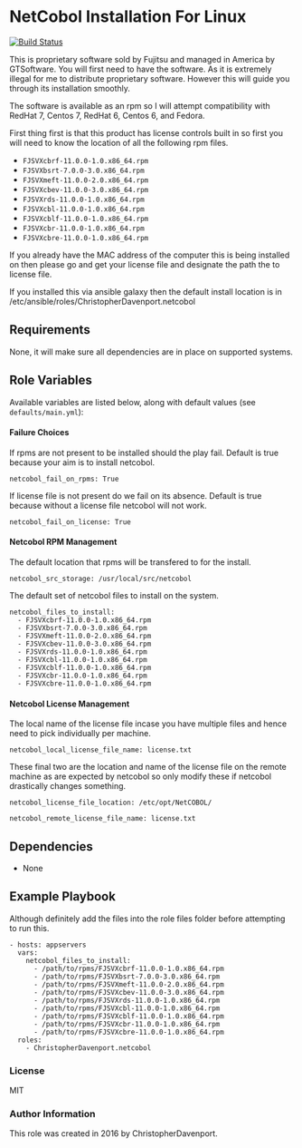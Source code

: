 # NetCobol Installation For Linux

[![Build Status](https://travis-ci.org/ChristopherDavenport/ansible-role-netcobol.svg?branch=master)](https://travis-ci.org/ChristopherDavenport/ansible-role-netcobol)

This is proprietary software sold by Fujitsu and managed in America by
GTSoftware. You will first need to have the software. As it is extremely
illegal for me to distribute proprietary software. However this will
guide you through its installation smoothly.

The software is available as an rpm so I will attempt compatibility with
RedHat 7, Centos 7, RedHat 6, Centos 6, and Fedora.

First thing first is that this product has license controls built in
so first you will need to know the location of all the following rpm files.
-   `FJSVXcbrf-11.0.0-1.0.x86_64.rpm`
-   `FJSVXbsrt-7.0.0-3.0.x86_64.rpm`   
-   `FJSVXmeft-11.0.0-2.0.x86_64.rpm`
-   `FJSVXcbev-11.0.0-3.0.x86_64.rpm` 
-   `FJSVXrds-11.0.0-1.0.x86_64.rpm`
-   `FJSVXcbl-11.0.0-1.0.x86_64.rpm`   
-   `FJSVXcblf-11.0.0-1.0.x86_64.rpm`  
-   `FJSVXcbr-11.0.0-1.0.x86_64.rpm`   
-   `FJSVXcbre-11.0.0-1.0.x86_64.rpm`

If you already have the MAC address of the computer this is being 
installed on then please go and get your license file and designate
the path the to license file.

If you installed this via ansible galaxy then the default install location is
in /etc/ansible/roles/ChristopherDavenport.netcobol

## Requirements

None, it will make sure all dependencies are in place on
supported systems.

## Role Variables

Available variables are listed below, along with default values
(see ```defaults/main.yml```):

#### Failure Choices

If rpms are not present to be installed should the play fail. Default
is true because your aim is to install netcobol.

```
netcobol_fail_on_rpms: True
```

If license file is not present do we fail on its absence. Default is true
because without a license file netcobol will not work.

```
netcobol_fail_on_license: True
```

#### Netcobol RPM Management

The default location that rpms will be transfered to for the install.

```
netcobol_src_storage: /usr/local/src/netcobol
```

The default set of netcobol files to install on the system.

```
netcobol_files_to_install:
  - FJSVXcbrf-11.0.0-1.0.x86_64.rpm
  - FJSVXbsrt-7.0.0-3.0.x86_64.rpm
  - FJSVXmeft-11.0.0-2.0.x86_64.rpm
  - FJSVXcbev-11.0.0-3.0.x86_64.rpm
  - FJSVXrds-11.0.0-1.0.x86_64.rpm
  - FJSVXcbl-11.0.0-1.0.x86_64.rpm
  - FJSVXcblf-11.0.0-1.0.x86_64.rpm
  - FJSVXcbr-11.0.0-1.0.x86_64.rpm
  - FJSVXcbre-11.0.0-1.0.x86_64.rpm
```

#### Netcobol License Management

The local name of the license file incase you have multiple files and hence need
to pick individually per machine.

```
netcobol_local_license_file_name: license.txt
```

These final two are the location and name of the license file on the remote
machine as are expected by netcobol so only modify these if netcobol
drastically changes something.

```
netcobol_license_file_location: /etc/opt/NetCOBOL/
```

```
netcobol_remote_license_file_name: license.txt
```

## Dependencies

-   None

## Example Playbook

Although definitely add the files into the role files folder before attempting
to run this.

```
- hosts: appservers
  vars: 
    netcobol_files_to_install:
      - /path/to/rpms/FJSVXcbrf-11.0.0-1.0.x86_64.rpm
      - /path/to/rpms/FJSVXbsrt-7.0.0-3.0.x86_64.rpm
      - /path/to/rpms/FJSVXmeft-11.0.0-2.0.x86_64.rpm
      - /path/to/rpms/FJSVXcbev-11.0.0-3.0.x86_64.rpm
      - /path/to/rpms/FJSVXrds-11.0.0-1.0.x86_64.rpm
      - /path/to/rpms/FJSVXcbl-11.0.0-1.0.x86_64.rpm
      - /path/to/rpms/FJSVXcblf-11.0.0-1.0.x86_64.rpm
      - /path/to/rpms/FJSVXcbr-11.0.0-1.0.x86_64.rpm
      - /path/to/rpms/FJSVXcbre-11.0.0-1.0.x86_64.rpm
  roles:
    - ChristopherDavenport.netcobol
```

### License

MIT

### Author Information

This role was created in 2016 by ChristopherDavenport.
